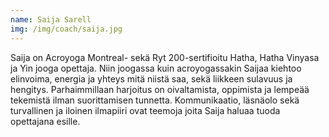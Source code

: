 ```yaml
---
name: Saija Sarell
img: /img/coach/saija.jpg
---
```

Saija on Acroyoga Montreal- sekä Ryt 200-sertifioitu Hatha, Hatha Vinyasa ja Yin
jooga opettaja. Niin joogassa kuin acroyogassakin Saijaa kiehtoo elinvoima, energia ja
yhteys mitä niistä saa, sekä liikkeen sulavuus ja hengitys. Parhaimmillaan harjoitus on
oivaltamista, oppimista ja lempeää tekemistä ilman suorittamisen tunnetta. Kommunikaatio,
läsnäolo sekä turvallinen ja iloinen ilmapiiri ovat teemoja joita Saija haluaa tuoda
opettajana esille.